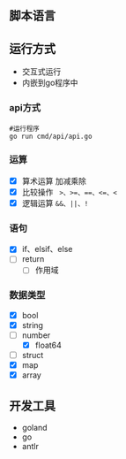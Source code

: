 ## 脚本语言

## 运行方式

-  交互式运行
-  内嵌到go程序中

### api方式
```shell
#运行程序
go run cmd/api/api.go
```
### 运算
- [x] 算术运算 加减乘除
- [x] 比较操作 ``` >、>=、==、<=、<```
- [x] 逻辑运算 ```&&、||、! ```

### 语句
- [x] if、elsif、else
- [ ] return
    - [ ] 作用域
### 数据类型
- [x] bool
- [x] string
- [ ] number
  - [x] float64
- [ ] struct
- [x] map
- [x] array

## 开发工具
- goland
- go
- antlr
